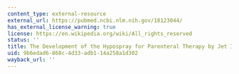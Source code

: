 ```yaml
---
content_type: external-resource
external_url: https://pubmed.ncbi.nlm.nih.gov/18123044/
has_external_license_warning: true
license: https://en.wikipedia.org/wiki/All_rights_reserved
status: ''
title: The Development of the Hypospray for Parenteral Therapy by Jet Injection
uid: 9b6edad6-868c-4d33-adb1-14a258a1d302
wayback_url: ''
---
```

